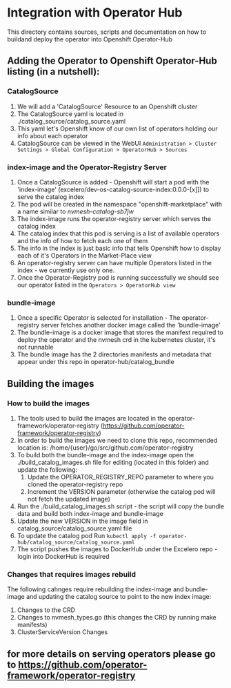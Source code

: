# Integration with Operator Hub
This directory contains sources, scripts and documentation on how to buildand deploy the operator into Openshift Operator-Hub

## Adding the Operator to Openshift Operator-Hub listing (in a nutshell):
### **CatalogSource**
   1. We will add a 'CatalogSource' Resource to an Openshift cluster
   2. The CatalogSource yaml is located in ./catalog_source/catalog_source.yaml
   3. This yaml let's Openshift know of our own list of operators holding our info about each operator
   4. CatalogSource can be viewed in the WebUI `Administration > Cluster Settings > Global Configuration > OperatorHub > Sources`
### **index-image** and the **Operator-Registry Server**
   1. Once a CatalogSource is added - Openshift will start a pod with the 'index-image' (excelero/dev-os-catalog-source-index:0.0.0-[x]]) to serve the catalog index
   2. The pod will be created in the namespace "openshift-marketplace" with a name similar to *nvmesh-catalog-sb7jw*
   3. The index-image runs the operator-registry server which serves the catalog index
   4. The catalog index that this pod is serving is a list of available operators and the info of how to fetch each one of them
   5. The info in the index is just basic info that tells Openshift how to display each of it's Operators in the Market-Place view
   6. An operator-registry server can have multiple Operators listed in the index - we currently use only one.
   7. Once the Operator-Registry pod is running successfully we should see our operator listed in the `Operators > OperatorHub view`
### **bundle-image**
   1. Once a specific Operator is selected for installation - The operator-registry server fetches another docker image called the 'bundle-image'
   2. The bundle-image is a docker image that stores the manifest required to deploy the operator and the nvmesh crd in the kubernetes cluster, it's not runnable
   3. The bundle image has the 2 directories manifests and metadata that appear under this repo in operator-hub/catalog_bundle

## Building the images
### How to build the images
   1. The tools used to build the images are located in the operator-framework/operator-registry (https://github.com/operator-framework/operator-registry)
   2. In order to build the images we need to clone this repo, recommended location is: /home/{user}/go/src/github.com/operator-registry
   3. To build both the bundle-image and the index-image open the ./build_catalog_images.sh file for editing (located in this folder) and update the following:
      1. Update the OPERATOR_REGISTRY_REPO parameter to where you cloned the operator-registry repo
      2. Increment the VERSION parameter (otherwise the catalog pod will not fetch the updated image)
   4. Run the ./build_catalog_images.sh script - the script will copy the bundle data and build both index-image and bundle-image
   5. Update the new VERSION in the image field in catalog_source/catalog_source.yaml file
   6. To update the catalog pod Run `kubectl apply -f operator-hub/catalog_source/catalog_source.yaml`
   7. The script pushes the images to DockerHub under the Excelero repo - login into DockerHub is required
### Changes that requires images rebuild
The following cahnges require rebuilding the index-image and bundle-image and updating the catalog source to point to the new index image:
   1. Changes to the CRD
   2. Changes to nvmesh_types.go (this changes the CRD by running make manifests)
   3. ClusterServiceVersion Changes


## for more details on serving operators please go to https://github.com/operator-framework/operator-registry